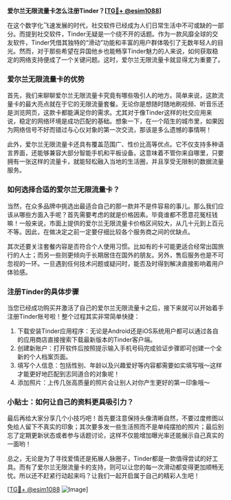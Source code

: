 **爱尔兰无限流量卡怎么注册Tinder？[[TG💪+ @esim1088](https://t.me/s/esim1088)]**

在这个数字化飞速发展的时代，社交软件已经成为人们日常生活中不可或缺的一部分。而提到社交软件，Tinder无疑是一个绕不开的话题。作为一款风靡全球的交友软件，Tinder凭借其独特的“滑动”功能和丰富的用户群体吸引了无数年轻人的目光。然而，对于那些希望在异国他乡也能畅享Tinder魅力的人来说，如何获取稳定的网络支持便成了一个关键问题。这时，爱尔兰无限流量卡就显得尤为重要了。

### 爱尔兰无限流量卡的优势

首先，我们来聊聊爱尔兰无限流量卡究竟有哪些吸引人的地方。简单来说，这款流量卡的最大亮点就在于它的无限流量套餐。无论你是想随时随地刷视频、听音乐还是浏览网页，这款卡都能满足你的需求。尤其对于像Tinder这样的社交应用来说，稳定的网络环境是成功匹配的基础。想象一下，在一个陌生的城市里，如果因为网络信号不好而错过与心仪对象的第一次交流，那该是多么遗憾的事情啊！

此外，爱尔兰无限流量卡还具有覆盖范围广、性价比高等优点。它不仅支持多种语言界面，还能够兼容大部分智能手机和平板设备。这意味着不管你来自哪里，只要拥有一张这样的流量卡，就能轻松融入当地的生活圈，并且享受无限制的数据流量服务。

### 如何选择合适的爱尔兰无限流量卡？

当然，在众多品牌中挑选出最适合自己的那一款并不是件容易的事儿。那么我们应该从哪些方面入手呢？首先需要考虑的就是价格因素。毕竟谁都不愿意花冤枉钱嘛！一般来说，市面上提供的爱尔兰无限流量卡价格区间较大，从几十元到上百元不等。因此，在做决定之前一定要仔细比较各个服务商之间的优缺点。

其次还要关注套餐内容是否符合个人使用习惯。比如有的卡可能更适合经常出国旅行的人士；而另一些则更倾向于长期居住在国外的朋友。另外，售后服务也是不可忽视的一环。一旦遇到任何技术问题或疑问时，能否及时得到解决直接影响着用户体验感。

### 注册Tinder的具体步骤

当您已经成功购买并激活了自己的爱尔兰无限流量卡之后，接下来就可以开始着手注册Tinder账号啦！整个过程其实非常简单快捷：

1. 下载安装Tinder应用程序：无论是Android还是iOS系统用户都可以通过各自的应用商店直接搜索下载最新版本的Tinder客户端。
2. 创建新账户：打开软件后按照提示输入手机号码完成验证步骤即可创建一个全新的个人档案页面。
3. 填写个人信息：包括性别、年龄以及兴趣爱好等内容都需要如实填写哦～这样才能更好地匹配到志同道合的对象呢！
4. 添加照片：上传几张高质量的照片会让别人对你产生更好的第一印象哦～

### 小贴士：如何让自己的资料更具吸引力？

最后再给大家分享几个小技巧吧！首先要注意保持头像清晰自然，不要过度修图以免给人留下不真实的印象；其次要多发一些生活照而不是单纯摆拍的照片；最后别忘了定期更新状态或者参与话题讨论，这样不仅能增加曝光率还能展示自己真实的一面哟！

总之，无论是为了寻找爱情还是拓展人脉圈子，Tinder都是一款值得尝试的好工具。而有了爱尔兰无限流量卡的支持，则可以让您的每一次滑动都变得更加顺畅无忧。所以还不赶紧行动起来吗？让我们一起开启属于自己的精彩人生吧！

[[TG💪+ @esim1088](https://t.me/s/esim1088) ![Image](https://i.postimg.cc/4NQfJmqS/Snipaste-2025-05-13-00-14-12.png)]
